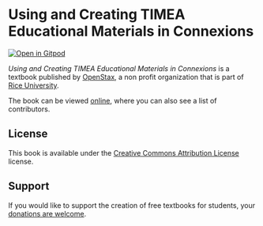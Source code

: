 # Using and Creating TIMEA Educational Materials in Connexions

[![Open in Gitpod](https://gitpod.io/button/open-in-gitpod.svg)](https://gitpod.io/from-referrer/)

_Using and Creating TIMEA Educational Materials in Connexions_ is a textbook published by [OpenStax](https://openstax.org/), a non profit organization that is part of [Rice University](https://www.rice.edu/).

The book can be viewed [online](https://github.com/cnx-user-books/cnxbook-using-and-creating-timea-educational-materials-in-connexions/releases/latest), where you can also see a list of contributors.

## License
This book is available under the [Creative Commons Attribution License](./LICENSE) license.

## Support
If you would like to support the creation of free textbooks for students, your [donations are welcome](https://riceconnect.rice.edu/donation/support-openstax-banner).
